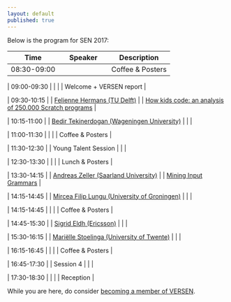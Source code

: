 ```yaml
---
layout: default
published: true
---
```


Below is the program for SEN 2017:

| Time |    | Speaker |    | Description |
|----- |----| ------  |----| ---------- |
| 08:30-09:00 | | | | Coffee & Posters |

| 09:00-09:30 | | | | Welcome + VERSEN report |

| 09:30-10:15 | | [Felienne Hermans (TU Delft)](./hermans) | | [How kids code: an analysis of 250.000 Scratch programs](./hermans) |

| 10:15-11:00 | | [Bedir Tekinerdogan (Wageningen University)](./tekinerdogan) | | |

| 11:00-11:30 | | | | Coffee & Posters | 

| 11:30-12:30 | | Young Talent Session | | | 

| 12:30-13:30 | | | | Lunch & Posters |

| 13:30-14:15 | | [Andreas Zeller (Saarland University)](./zeller) | | [Mining Input Grammars](./zeller) | 

| 14:15-14:45 | | [Mircea Filip Lungu (University of Groningen)](./lungu) | | |

| 14:15-14:45 | | | | Coffee & Posters |

| 14:45-15:30 | | [Sigrid Eldh (Ericsson)](./eldh) | | |

| 15:30-16:15 | | [Mariëlle Stoelinga (University of Twente)](./stoelinga)	| | |

| 16:15-16:45 | | | | Coffee & Posters |

| 16:45-17:30 | | Session 4	| | |

| 17:30-18:30 | | |	| Reception |



While you are here, do consider [becoming a member of VERSEN](http://www.versen.nl/register).
